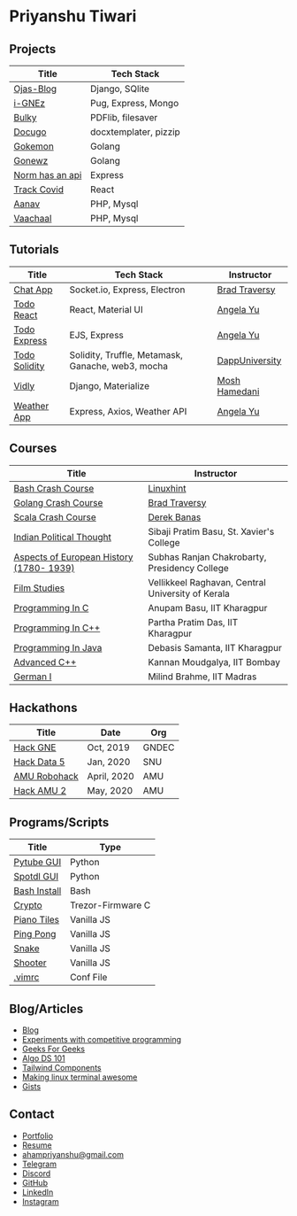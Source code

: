 # Priyanshu Tiwari

## Projects

| Title | Tech Stack |
| --- | --- |
| [Ojas-Blog](https://github.com/ahampriyanshu/ojas-django) | Django, SQlite  |
| [i-GNEz](https://github.com/i-GNEz/i-GNEz.github.io) | Pug, Express, Mongo |
| [Bulky](https://github.com/ahampriyanshu/bulky) | PDFlib, filesaver |
| [Docugo](http://docugo.vercel.app/) | docxtemplater, pizzip |
| [Gokemon](https://github.com/ahampriyanshu/gokemon) | Golang |
| [Gonewz](https://github.com/ahampriyanshu/gonewz) | Golang |
| [Norm has an api](https://github.com/ahampriyanshu/norm_has_an_api) | Express |
| [Track Covid](https://github.com/ahampriyanshu/track-covid) | React |
| [Aanav](https://github.com/ahampriyanshu/aanav) | PHP, Mysql |
| [Vaachaal](https://github.com/ahampriyanshu/vaachaal) | PHP, Mysql |

## Tutorials

| Title | Tech Stack  | Instructor |
| --- | --- | --- |
| [Chat App](tutorials/chatapp-socket/) | Socket.io, Express, Electron | [Brad Traversy](https://www.traversymedia.com/) |
| [Todo React](tutorials/todo-react/) | React, Material UI | [Angela Yu](https://www.udemy.com/user/4b4368a3-b5c8-4529-aa65-2056ec31f37e/) |
| [Todo Express](tutorials/todo-express/) | EJS, Express | [Angela Yu](https://www.udemy.com/user/4b4368a3-b5c8-4529-aa65-2056ec31f37e/) |
| [Todo Solidity](tutorials/todo-sol/) | Solidity, Truffle, Metamask, Ganache, web3, mocha | [DappUniversity](https://www.dappUniversity.com) |
| [Vidly](tutorials/vidly-django/) | Django, Materialize | [Mosh Hamedani](https://codewithmosh.com/courses) |
| [Weather App](tutorials/weatherapp-express/) |  Express, Axios, Weather API | [Angela Yu](https://www.udemy.com/user/4b4368a3-b5c8-4529-aa65-2056ec31f37e/) |

## Courses

| Title | Instructor |
| --- | --- |
| [Bash Crash Course](courses/bash/) | [Linuxhint](https://www.youtube.com/channel/UCHErB0TULAlldbhPMfBJ1Xg) |
| [Golang Crash Course](courses/golang/) | [Brad Traversy](https://www.traversymedia.com/) |
| [Scala Crash Course](courses/scala/) | [Derek Banas](https://www.youtube.com/user/derekbanas) |
| [Indian Political Thought](courses/indian-political-thought/) | Sibaji Pratim Basu, St. Xavier's College |
| [Aspects of European History (1780- 1939)](courses/european-history/) | Subhas Ranjan Chakrobarty, Presidency College |
| [Film Studies](courses/film-studies/) | Vellikkeel Raghavan, Central University of Kerala |
| [Programming In C](courses/c-swayam/) | Anupam Basu, IIT Kharagpur |
| [Programming In C++](courses/c++-swayam/) | Partha Pratim Das, IIT Kharagpur |
| [Programming In Java](courses/java-swayam/) | Debasis Samanta, IIT Kharagpur |
| [Advanced C++](courses/adv-c++-swayam/) | Kannan Moudgalya, IIT Bombay |
| [German I](courses/german-swayam/) | Milind Brahme, IIT Madras |

## Hackathons

| Title | Date  | Org |
| --- | --- | --- |
| [Hack GNE](hackathons/##hackgne/) | Oct, 2019 | GNDEC |
| [Hack Data 5](hackathons/##hackddata/) | Jan, 2020 | SNU |
| [AMU Robohack](hackathons/##robohack/) | April, 2020 | AMU |
| [Hack AMU 2](hackathons/##hackamu/) | May, 2020 | AMU |

## Programs/Scripts

| Title |Type |
| --- | --- |
| [Pytube GUI](https://gist.github.com/ahampriyanshu/67269f5feee8dd30b030d60264ccc213) | Python |
| [Spotdl GUI](https://gist.github.com/ahampriyanshu/3beaac83e60f319adaf22e3095f284e1)  | Python |
| [Bash Install](https://gist.github.com/ahampriyanshu/e54fcf3511704272635b7ddc1e796228) | Bash |
| [Crypto](intern/crypto) | Trezor-Firmware C |
| [Piano Tiles](projects/piano-tiles/) | Vanilla JS |
| [Ping Pong](projects/ping-pong/) | Vanilla JS |
| [Snake](projects/snake/) | Vanilla JS |
| [Shooter](projects/shooter/) | Vanilla JS |
| [.vimrc](https://gist.github.com/ahampriyanshu/27044cee6455ecd566f340b99f7595c3) | Conf File |

## Blog/Articles

* [Blog](https://ahampriyanshu.com/blog)
* [Experiments with competitive programming](https://ahampriyanshu.com/cp)
* [Geeks For Geeks](https://auth.geeksforgeeks.org/user/ahampriyanshu/articles)
* [Algo DS 101](https://github.com/ahampriyanshu/algo-ds-101)
* [Tailwind Components](https://tailwindcomponents.com/u/ahampriyanshu)
* [Making linux terminal awesome](https://github.com/ahampriyanshu/making-linux-terminal-awesome/)
* [Gists](https://gist.github.com/ahampriyanshu)

## Contact

* [Portfolio](https://ahampriyanshu.com/)
* [Resume](https://drive.google.com/file/d/1_GZ56-O3JNF6-jmU4Xu-StJYgNdz3Tsa/view?usp=sharing)
* [ahampriyanshu@gmail.com](mailto:ahampriyanshu@gmail.com?subject=hello)
* [Telegram](https://t.me/ahampriyanshu)
* [Discord](https://discordapp.com/users/746095596175097916)
* [GitHub](https://github.com/ahampriyanshu)
* [LinkedIn](https://www.linkedin.com/in/ahampriyanshu/)
* [Instagram](https://www.instagram.com/ahampriyanshu/)